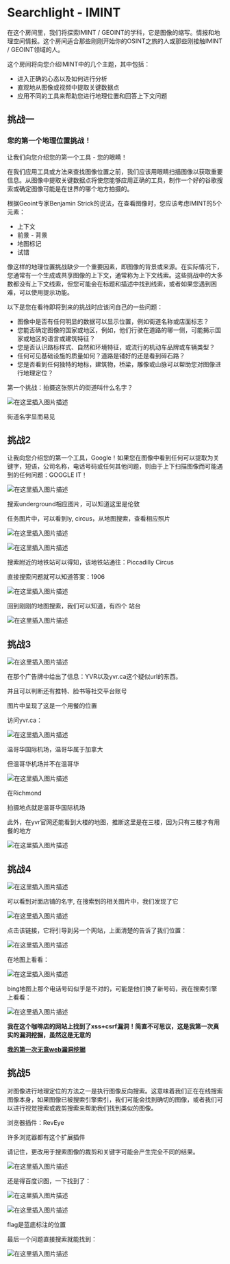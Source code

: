 # Searchlight - IMINT

在这个房间里，我们将探索IMINT / GEOINT的学科，它是图像的缩写。情报和地理空间情报。这个房间适合那些刚刚开始你的OSINT之旅的人或那些刚接触IMINT / GEOINT领域的人。

这个房间将向您介绍IMINT中的几个主题，其中包括：

- 进入正确的心态以及如何进行分析
- 直观地从图像或视频中提取关键数据点
- 应用不同的工具来帮助您进行地理位置和回答上下文问题

## 挑战一

### 您的第一个地理位置挑战！

让我们向您介绍您的第一个工具 - 您的眼睛！

在我们应用工具或方法来查找图像位置之前，我们应该用眼睛扫描图像以获取重要信息。从图像中提取关键数据点将使您能够应用正确的工具，制作一个好的谷歌搜索或确定图像可能是在世界的哪个地方拍摄的。

根据Geoint专家Benjamin Strick的说法，在查看图像时，您应该考虑IMINT的5个元素：

- 上下文
- 前景 - 背景
- 地图标记
- 试错

像这样的地理位置挑战缺少一个重要因素，即图像的背景或来源。在实际情况下，您通常有一个生成或共享图像的上下文，通常称为上下文线索。这些挑战中的大多数都没有上下文线索，但您可能会在标题和描述中找到线索，或者如果您遇到困难，可以使用提示功能。

以下是您在看待即将到来的挑战时应该问自己的一些问题：

- 图像中是否有任何明显的数据可以显示位置，例如街道名称或店面标志？
- 您能否确定图像的国家或地区，例如，他们行驶在道路的哪一侧，可能揭示国家或地区的语言或建筑特征？
- 您是否认识路标样式、自然和环境特征，或流行的机动车品牌或车辆类型？
- 任何可见基础设施的质量如何？道路是铺好的还是看到碎石路？
- 您是否看到任何独特的地标，建筑物，桥梁，雕像或山脉可以帮助您对图像进行地理定位？

第一个挑战：拍摄这张照片的街道叫什么名字？

![在这里插入图片描述](https://img-blog.csdnimg.cn/2fb9f1a2ce804d77bedd65ade4178447.png)

街道名字显而易见

## 挑战2

让我向您介绍您的第一个工具，Google！如果您在图像中看到任何可以提取为关键字，短语，公司名称，电话号码或任何其他问题，则由于上下扫描图像而可能遇到的任何问题：GOOGLE IT！

![在这里插入图片描述](https://img-blog.csdnimg.cn/2e2b69cda4964c9e80de9254b3d84b6a.png)

搜索underground相应图片，可以知道这里是伦敦

任务图片中，可以看到ly, circus，从地图搜索，查看相应照片

![在这里插入图片描述](https://img-blog.csdnimg.cn/955eee76eb514c7db7c29e9ba3207c62.png)

![在这里插入图片描述](https://img-blog.csdnimg.cn/15288a06bd7840789b83140cb65fe9ba.png)

搜索附近的地铁站可以得知，该地铁站通往：Piccadilly Circus

直接搜索问题就可以知道答案：1906

![在这里插入图片描述](https://img-blog.csdnimg.cn/56053aa9d8b14d63a0bfbe6cb7f3e6d7.png)

回到刚刚的地图搜索，我们可以知道，有四个 站台

![在这里插入图片描述](https://img-blog.csdnimg.cn/43b8240a78444aae9357740e56caad56.png)

## 挑战3

![在这里插入图片描述](https://img-blog.csdnimg.cn/d146972ff3584f42b0cd710b8aa50d12.png)

在那个广告牌中给出了信息：YVR以及yvr.ca这个疑似url的东西。

并且可以判断还有推特、脸书等社交平台账号

图片中呈现了这是一个用餐的位置

访问yvr.ca：

![在这里插入图片描述](https://img-blog.csdnimg.cn/7f5869d6fb3341f1a392812638e6b2c7.png)

温哥华国际机场，温哥华属于加拿大

但温哥华机场并不在温哥华

![在这里插入图片描述](https://img-blog.csdnimg.cn/f5f68a2569cb4146bcf8b0d83d043e46.png)

在Richmond

拍摄地点就是温哥华国际机场

此外，在yvr官网还能看到大楼的地图，推断这里是在三楼，因为只有三楼才有用餐的地方

![在这里插入图片描述](https://img-blog.csdnimg.cn/cf760928080043f8b0a7ecb29e1d99df.png)

## 挑战4

![在这里插入图片描述](https://img-blog.csdnimg.cn/eff3097ed81b4dd289ca7214703df6f3.png)

可以看到对面店铺的名字, 在搜索到的相关图片中，我们发现了它

![在这里插入图片描述](https://img-blog.csdnimg.cn/84e71e9b4fe9472ea95bb47d62996765.png)

点击该链接，它将引导到另一个网站，上面清楚的告诉了我们位置：

![在这里插入图片描述](https://img-blog.csdnimg.cn/e5309f257a4c4b51a7f8dbb036400434.png)

在地图上看看：

![在这里插入图片描述](https://img-blog.csdnimg.cn/76c0ad8df2254532b5e769e1e20725cd.png)

bing地图上那个电话号码似乎是不对的，可能是他们换了新号码，我在搜索引擎上看看：

![在这里插入图片描述](https://img-blog.csdnimg.cn/8bae76cd20a94e5da733f940f7a1a4f9.png)


**我在这个咖啡店的网站上找到了xss+csrf漏洞！简直不可思议，这是我第一次真实的漏洞挖掘，虽然这是无意的**

**[我的第一次无意web漏洞挖掘](https://blog.csdn.net/qq_54704239/article/details/128754634)**

## 挑战5

对图像进行地理定位的方法之一是执行图像反向搜索。这意味着我们正在在线搜索图像本身，如果图像已被搜索引擎索引，我们可能会找到确切的图像，或者我们可以进行视觉搜索或裁剪搜索来帮助我们找到类似的图像。

浏览器插件：RevEye

许多浏览器都有这个扩展插件

请记住，更改用于搜索图像的裁剪和关键字可能会产生完全不同的结果。

![在这里插入图片描述](https://img-blog.csdnimg.cn/d28412cee6874075923ef950fe9afd27.png)

还是得百度识图，一下找到了：

![在这里插入图片描述](https://img-blog.csdnimg.cn/4892907db18a4d36a39227e2ccccfead.png)

![在这里插入图片描述](https://img-blog.csdnimg.cn/356a86deede941169211036380ab8b45.png)

flag是蓝底标注的位置

最后一个问题直接搜索就能找到：

![在这里插入图片描述](https://img-blog.csdnimg.cn/d7b1b2b1d74447cba887f7cf149dbe3f.png)
